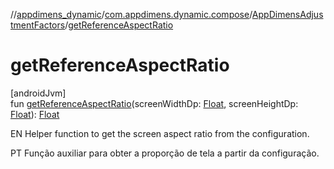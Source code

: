 //[appdimens_dynamic](../../../README.md)/[com.appdimens.dynamic.compose](../README.md)/[AppDimensAdjustmentFactors](README.md)/[getReferenceAspectRatio](get-reference-aspect-ratio.md)

# getReferenceAspectRatio

[androidJvm]\
fun [getReferenceAspectRatio](get-reference-aspect-ratio.md)(screenWidthDp: [Float](https://kotlinlang.org/api/core/kotlin-stdlib/kotlin/-float/index.html), screenHeightDp: [Float](https://kotlinlang.org/api/core/kotlin-stdlib/kotlin/-float/index.html)): [Float](https://kotlinlang.org/api/core/kotlin-stdlib/kotlin/-float/index.html)

EN Helper function to get the screen aspect ratio from the configuration.

PT Função auxiliar para obter a proporção de tela a partir da configuração.
